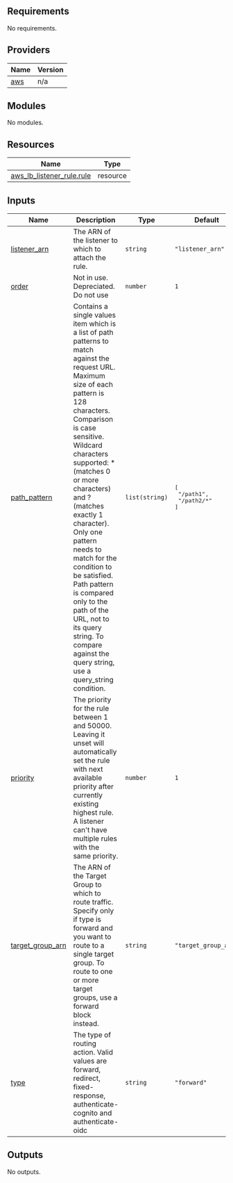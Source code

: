 <!-- BEGIN_TF_DOCS -->
## Requirements

No requirements.

## Providers

| Name | Version |
|------|---------|
| <a name="provider_aws"></a> [aws](#provider\_aws) | n/a |

## Modules

No modules.

## Resources

| Name | Type |
|------|------|
| [aws_lb_listener_rule.rule](https://registry.terraform.io/providers/hashicorp/aws/latest/docs/resources/lb_listener_rule) | resource |

## Inputs

| Name | Description | Type | Default | Required |
|------|-------------|------|---------|:--------:|
| <a name="input_listener_arn"></a> [listener\_arn](#input\_listener\_arn) | The ARN of the listener to which to attach the rule. | `string` | `"listener_arn"` | no |
| <a name="input_order"></a> [order](#input\_order) | Not in use. Depreciated. Do not use | `number` | `1` | no |
| <a name="input_path_pattern"></a> [path\_pattern](#input\_path\_pattern) | Contains a single values item which is a list of path patterns to match against the request URL. Maximum size of each pattern is 128 characters. Comparison is case sensitive. Wildcard characters supported: * (matches 0 or more characters) and ? (matches exactly 1 character). Only one pattern needs to match for the condition to be satisfied. Path pattern is compared only to the path of the URL, not to its query string. To compare against the query string, use a query\_string condition. | `list(string)` | <pre>[<br>  "/path1",<br>  "/path2/*"<br>]</pre> | no |
| <a name="input_priority"></a> [priority](#input\_priority) | The priority for the rule between 1 and 50000. Leaving it unset will automatically set the rule with next available priority after currently existing highest rule. A listener can't have multiple rules with the same priority. | `number` | `1` | no |
| <a name="input_target_group_arn"></a> [target\_group\_arn](#input\_target\_group\_arn) | The ARN of the Target Group to which to route traffic. Specify only if type is forward and you want to route to a single target group. To route to one or more target groups, use a forward block instead. | `string` | `"target_group_arn"` | no |
| <a name="input_type"></a> [type](#input\_type) | The type of routing action. Valid values are forward, redirect, fixed-response, authenticate-cognito and authenticate-oidc | `string` | `"forward"` | no |

## Outputs

No outputs.
<!-- END_TF_DOCS -->